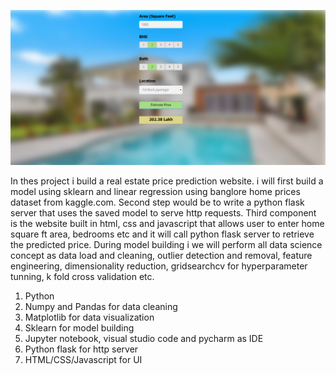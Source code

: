 ![](BHP_website.PNG)

In thes project i  build a real estate price prediction website. i  will first build a model using sklearn and linear regression using banglore home prices dataset from kaggle.com. Second step would be to write a python flask server that uses the saved model to serve http requests. Third component is the website built in html, css and javascript that allows user to enter home square ft area, bedrooms etc and it will call python flask server to retrieve the predicted price. During model building i we will perform all data science concept  as data load and cleaning, outlier detection and removal, feature engineering, dimensionality reduction, gridsearchcv for hyperparameter tunning, k fold cross validation etc.

1. Python
2. Numpy and Pandas for data cleaning
3. Matplotlib for data visualization
4. Sklearn for model building
5. Jupyter notebook, visual studio code and pycharm as IDE
6. Python flask for http server
7. HTML/CSS/Javascript for UI
